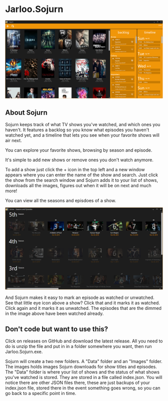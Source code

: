Jarloo.Sojurn
=============

![alt tag](/images/mainWindow.png)

About Sojurn
------------

Sojurn keeps track of what TV shows you've watched, and which ones you haven't. It features a backlog so you know what episodes you haven't watched yet, and a timeline that lets you see when your favorite shows will air next. 

You can explore your favorite shows, browsing by season and episode.

It's simple to add new shows or remove ones you don't watch anymore.

To add a show just click the + icon in the top left and a new window appears where you can enter the name of the show and search. Just click the show from the search window and Sojurn adds it to your list of shows, downloads all the images, figures out when it will be on next and much more!

You can view all the seasons and episdoes of a show.

![alt tag](/images/episodeWindow.png)

And Sojurn makes it easy to mark an episode as watched or unwatched. See that little eye icon above a show? Click that and it marks it as watched. Click again and it marks it as unwatched. The episodes that are the dimmed in the image above have been watched already. 

Don't code but want to use this?
--------------------------------

Click on releases on GitHub and download the latest release. All you need to do is unzip the file and put in in a folder somewhere you want, then run Jarloo.Sojurn.exe. 

Sojurn will create a two new folders. A "Data" folder and an "Images" folder. The images holds images Sojurn downloads for show titles and episodes. The "Data" folder is where your list of shows and the status of what shows you've watched is stored. They are stored in a file called index.json. You will notice there are other JSON files there, these are just backups of your index.json file, stored there in the event something goes wrong, so you can go back to a specific point in time.

